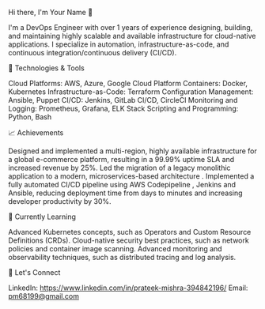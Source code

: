 Hi there, I'm Your Name 👋

I'm a DevOps Engineer with over 1 years of experience designing, building, and maintaining highly scalable and available infrastructure for cloud-native applications. I specialize in automation, infrastructure-as-code, and continuous integration/continuous delivery (CI/CD).

🔧 Technologies & Tools

Cloud Platforms: AWS, Azure, Google Cloud Platform
Containers: Docker, Kubernetes
Infrastructure-as-Code: Terraform
Configuration Management: Ansible, Puppet
CI/CD: Jenkins, GitLab CI/CD, CircleCI
Monitoring and Logging: Prometheus, Grafana, ELK Stack
Scripting and Programming: Python, Bash

📈 Achievements

Designed and implemented a multi-region, highly available infrastructure for a global e-commerce platform, resulting in a 99.99% uptime SLA and increased revenue by 25%.
Led the migration of a legacy monolithic application to a modern, microservices-based architecture .
Implemented a fully automated CI/CD pipeline using AWS Codepipeline , Jenkins and Ansible, reducing deployment time from days to minutes and increasing developer productivity by 30%.

🌱 Currently Learning

Advanced Kubernetes concepts, such as Operators and Custom Resource Definitions (CRDs).
Cloud-native security best practices, such as network policies and container image scanning.
Advanced monitoring and observability techniques, such as distributed tracing and log analysis.

🤝 Let's Connect

LinkedIn: https://www.linkedin.com/in/prateek-mishra-394842196/
Email: pm68199@gmail.com
